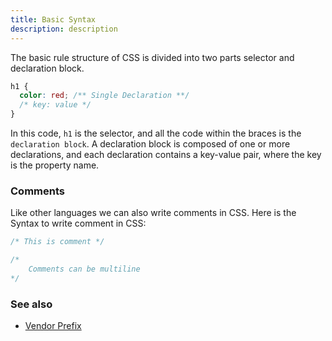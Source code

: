 ```yaml
---
title: Basic Syntax
description: description
---
```


The basic rule structure of CSS is divided into two parts selector and declaration block.

```css
h1 {
  color: red; /** Single Declaration **/
  /* key: value */
}
```

In this code, `h1` is the selector, and all the code within the braces is the `declaration block`. A declaration block is composed of one or more declarations, and each declaration contains a key-value pair, where the key is the property name.

### Comments

Like other languages we can also write comments in CSS.
Here is the Syntax to write comment in CSS:

```css
/* This is comment */

/*
    Comments can be multiline
*/
```

### See also

- [Vendor Prefix](https://developer.mozilla.org/en-US/docs/Glossary/Vendor_Prefix)
